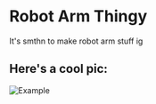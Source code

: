 # Robot Arm Thingy
It's smthn to make robot arm stuff ig

## Here's a cool pic:
![Example](https://user-images.githubusercontent.com/57051885/195630308-ba640372-aaca-40e1-a069-3018957cde6a.png)

